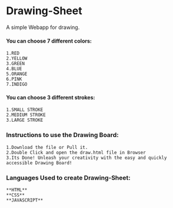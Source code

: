 # Drawing-Sheet
A simple Webapp for drawing.

#### You can choose 7 different colors:
    1.RED
    2.YELLOW
    3.GREEN
    4.BLUE
    5.ORANGE
    6.PINK
    7.INDIGO
#### You can choose 3 different strokes:
    1.SMALL STROKE
    2.MEDIUM STROKE
    3.LARGE STROKE
### Instructions to use the Drawing Board:
    1.Download the file or Pull it.
    2.Double Click and open the draw.html file in Browser
    3.Its Done! Unleash your creativity with the easy and quickly accessible Drawing Board!
    
### Languages Used to create Drawing-Sheet:
    **HTML**
    **CSS**
    **JAVASCRIPT**
    
